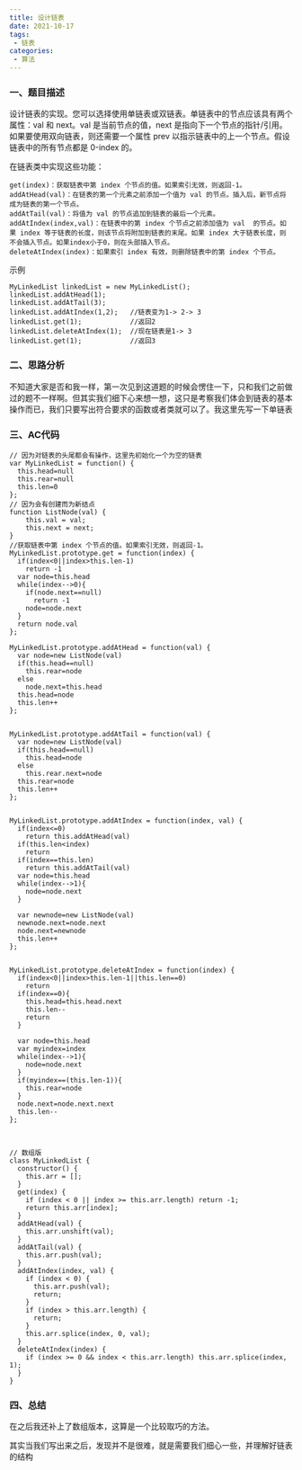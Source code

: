```yaml
---
title: 设计链表
date: 2021-10-17
tags:
 - 链表
categories: 
 - 算法
---
```



### 一、题目描述


设计链表的实现。您可以选择使用单链表或双链表。单链表中的节点应该具有两个属性：val 和 next。val 是当前节点的值，next 是指向下一个节点的指针/引用。如果要使用双向链表，则还需要一个属性 prev 以指示链表中的上一个节点。假设链表中的所有节点都是 0-index 的。

在链表类中实现这些功能：

    get(index)：获取链表中第 index 个节点的值。如果索引无效，则返回-1。
    addAtHead(val)：在链表的第一个元素之前添加一个值为 val 的节点。插入后，新节点将成为链表的第一个节点。
    addAtTail(val)：将值为 val 的节点追加到链表的最后一个元素。
    addAtIndex(index,val)：在链表中的第 index 个节点之前添加值为 val  的节点。如果 index 等于链表的长度，则该节点将附加到链表的末尾。如果 index 大于链表长度，则不会插入节点。如果index小于0，则在头部插入节点。
    deleteAtIndex(index)：如果索引 index 有效，则删除链表中的第 index 个节点。

示例

```
MyLinkedList linkedList = new MyLinkedList();
linkedList.addAtHead(1);
linkedList.addAtTail(3);
linkedList.addAtIndex(1,2);   //链表变为1-> 2-> 3
linkedList.get(1);            //返回2
linkedList.deleteAtIndex(1);  //现在链表是1-> 3
linkedList.get(1);            //返回3

```


### 二、思路分析


不知道大家是否和我一样，第一次见到这道题的时候会愣住一下，只和我们之前做过的题不一样啊。但其实我们细下心来想一想，这只是考察我们体会到链表的基本操作而已，我们只要写出符合要求的函数或者类就可以了。我这里先写一下单链表


### 三、AC代码


```
// 因为对链表的头尾都会有操作，这里先初始化一个为空的链表
var MyLinkedList = function() {
  this.head=null
  this.rear=null
  this.len=0
};
// 因为会有创建而为新结点
function ListNode(val) {
    this.val = val;
    this.next = next;
}
//获取链表中第 index 个节点的值。如果索引无效，则返回-1。
MyLinkedList.prototype.get = function(index) {
  if(index<0||index>this.len-1)
    return -1
  var node=this.head
  while(index-->0){
    if(node.next==null)
      return -1
    node=node.next
  }
  return node.val
};

MyLinkedList.prototype.addAtHead = function(val) {
  var node=new ListNode(val)
  if(this.head==null)
    this.rear=node
  else
    node.next=this.head
  this.head=node
  this.len++
};


MyLinkedList.prototype.addAtTail = function(val) {
  var node=new ListNode(val)
  if(this.head==null)
    this.head=node
  else
    this.rear.next=node
  this.rear=node
  this.len++
};


MyLinkedList.prototype.addAtIndex = function(index, val) {
  if(index<=0)
    return this.addAtHead(val)
  if(this.len<index)
    return
  if(index==this.len)
    return this.addAtTail(val)
  var node=this.head
  while(index-->1){
    node=node.next
  }
    
  var newnode=new ListNode(val)
  newnode.next=node.next
  node.next=newnode
  this.len++
};


MyLinkedList.prototype.deleteAtIndex = function(index) {
  if(index<0||index>this.len-1||this.len==0)
    return
  if(index==0){
    this.head=this.head.next
    this.len--
    return
  }

  var node=this.head
  var myindex=index
  while(index-->1){
    node=node.next
  }
  if(myindex==(this.len-1)){
    this.rear=node
  }
  node.next=node.next.next
  this.len--
};


```



```

// 数组版
class MyLinkedList {
  constructor() {
    this.arr = [];
  }
  get(index) {
    if (index < 0 || index >= this.arr.length) return -1;
    return this.arr[index];
  }
  addAtHead(val) {
    this.arr.unshift(val);
  }
  addAtTail(val) {
    this.arr.push(val);
  }
  addAtIndex(index, val) {
    if (index < 0) {
      this.arr.push(val);
      return;
    }
    if (index > this.arr.length) {
      return;
    }
    this.arr.splice(index, 0, val);
  }
  deleteAtIndex(index) {
    if (index >= 0 && index < this.arr.length) this.arr.splice(index, 1);
  }
}

```

### 四、总结


在之后我还补上了数组版本，这算是一个比较取巧的方法。

其实当我们写出来之后，发现并不是很难，就是需要我们细心一些，并理解好链表的结构